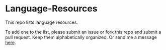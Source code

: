 # Language-Resources

This repo lists language resources.

To add one to the list, please submit an issue or fork this repo and submit a pull request. Keep them alphabetically organized. Or send me a message [here](http://theartisangeek.tumblr.com/ask).
